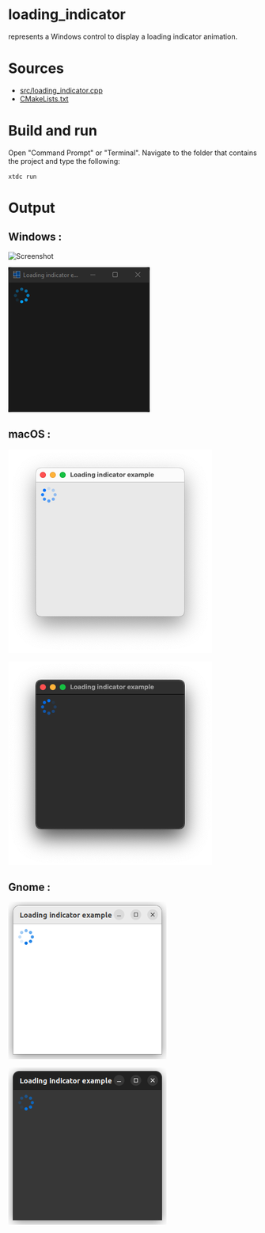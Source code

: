 # loading_indicator

represents a Windows control to display a loading indicator animation.

# Sources

* [src/loading_indicator.cpp](src/loading_indicator.cpp)
* [CMakeLists.txt](CMakeLists.txt)

# Build and run

Open "Command Prompt" or "Terminal". Navigate to the folder that contains the project and type the following:

```shell
xtdc run
```

# Output

## Windows :

![Screenshot](../../../../docs/pictures/examples/controls/loading_indicator_w.png)

![Screenshot](../../../../docs/pictures/examples/controls/loading_indicator_wd.png)

## macOS :

![Screenshot](../../../../docs/pictures/examples/controls/loading_indicator_m.png)

![Screenshot](../../../../docs/pictures/examples/controls/loading_indicator_md.png)

## Gnome :

![Screenshot](../../../../docs/pictures/examples/controls/loading_indicator_g.png)

![Screenshot](../../../../docs/pictures/examples/controls/loading_indicator_gd.png)
